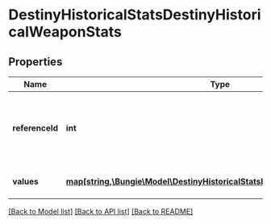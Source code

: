 # DestinyHistoricalStatsDestinyHistoricalWeaponStats

## Properties
Name | Type | Description | Notes
------------ | ------------- | ------------- | -------------
**referenceId** | **int** | The hash ID of the item definition that describes the weapon. | [optional] 
**values** | [**map[string,\Bungie\Model\DestinyHistoricalStatsDestinyHistoricalStatsValue]**](DestinyHistoricalStatsDestinyHistoricalStatsValue.md) | Collection of stats for the period. | [optional] 

[[Back to Model list]](../README.md#documentation-for-models) [[Back to API list]](../README.md#documentation-for-api-endpoints) [[Back to README]](../README.md)


